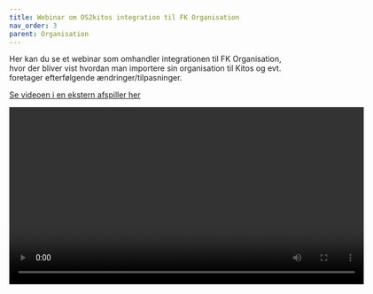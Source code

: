 ```yaml
---
title: Webinar om OS2kitos integration til FK Organisation
nav_order: 3
parent: Organisation
---
```

Her kan du se et webinar som omhandler integrationen til FK Organisation, hvor der bliver vist hvordan man importere sin organisation til Kitos og evt. foretager efterfølgende ændringer/tilpasninger.

[Se videoen i en ekstern afspiller her](https://info.kitos.dk/s/ycrsbMiNqHWeT9R)


<video controls width="640">
  <source src="https://info.kitos.dk/s/ycrsbMiNqHWeT9R/download/2024.08.16%20Webinar.%20FK%20Organisation%20til%20OS2%20Kitos.%20GMT20240816-070112_Recording_1920x1080.mp4" type="video/mp4">
  Din browser understøtter ikke video-tagget.
</video>
